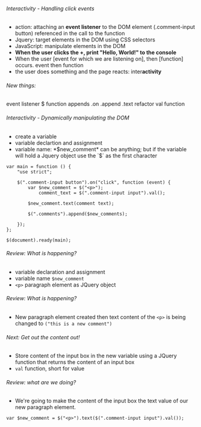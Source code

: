 ###### Interactivity - Handling click events

* action: attaching an **event listener** to the DOM element (.comment-input button) referenced in the call to the function
* Jquery: target elements in the DOM using CSS selectors
* JavaScript: manipulate elements in the DOM
* **When the user clicks the +, print "Hello, World!" to the console**
* When the user [event for which we are listening on], then [function] occurs. event then function
* the user does something and the page reacts: inter**activity**

###### New things:
event listener
$ function
appends
.on
.append
.text
refactor
val function

###### Interactivity - Dynamically manipulating the DOM 

* create a variable
* variable declartion and assignment
* variable name: *$new_comment* can be anything; but if the variable will hold a Jquery object use the `$` as the first character

```
var main = function () {
	"use strict";

	$(".comment-input button").on("click", function (event) {
		var $new_comment = $("<p>");
			comment_text = $(".comment-input input").val();

		$new_comment.text(comment text);

		$(".comments").append($new_comments);
		
	});
};

$(document).ready(main);
```
###### Review: What is happening?
* variable declaration and assignment
* variable name `$new_comment`
* `<p>` paragraph element as JQuery object

###### Review: What is happening?
* New paragraph element created then text content of the `<p>` is being changed to `("this is a new comment")`

###### Next: Get out the content out! 
* Store content of the input box in the new variable using a JQuery function that returns the content of an input box
* `val` function, short for value

###### Review: what are we doing? 
* We're going to make the content of the input box the text value of our new paragraph element.

```
var $new_comment = $("<p>").text($(".comment-input input").val());
```

